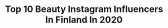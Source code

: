 ---
title: Top 10 Beauty Instagram Influencers In Finland In 2020
description: >-
  Find top beauty Instagram influencers in Finland in 2020. Most popular hashtags: #stayhome #bubbleroomstyle #marimekkohome #interiordesign.
platform: Instagram
profiles:
  - username: "instyle.by.anne"
    fullname: >-
      Anne Hirsmäki
    location: "Finland"
    followers: 19707
    engagement: 322
    commentsToLikes: 0.102809
    id: ck0tyisjin04s0i19tmoy379u
    verified: false
    hashtags: "#beltedcoat, #forestlovers, #pathway, #stylebeyondage"
  - username: "mikaelakosk"
    fullname: >-
      Mikaela Koskela▪️Bloggaaja
    location: "Finland"
    followers: 5302
    engagement: 614
    commentsToLikes: 0.179143
    id: ck5zwvke76udp0i143rpfqg9g
    verified: false
    hashtags: "#greenwall, #marimekkohome, #lehtikuningas, #honeyblonde"
  - username: "imtvorchestvo"
    fullname: >-
      Elina Garipova /photographer
    location: "Finland"
    followers: 16289
    engagement: 500
    commentsToLikes: 0.042823
    id: ck8syzeyumm4b0j78qm0c4i0w
    verified: false
    hashtags: "#artphotography, #35awards2019, #germanshepherd, #photography"
  - username: "hennyharjusola"
    fullname: >-
      Henny Harjusola
    location: "Finland"
    followers: 80566
    engagement: 1253
    commentsToLikes: 0.004088
    id: ck6uf3ywvur3e0j71olcwwcn5
    verified: true
    hashtags: "#mainos, #cocopanda, #decadechallenge"
  - username: "jolagerroos"
    fullname: >-
      Johanna - rock chic blogger
    location: "Finland"
    followers: 5998
    engagement: 1408
    commentsToLikes: 0.018309
    id: ckaoumryi0yex0i78nv6y6tky
    verified: false
    hashtags: "#homeofficelook, #tealeyeshadow, #bluedress, #camisole"
  - username: "imthalyaa"
    fullname: >-
      𓂀 Thalya 𓂀 Content Creator 𓂀
    location: "Finland"
    followers: 5784
    engagement: 687
    commentsToLikes: 0.308626
    id: ck5hjk35qgrop0i11v3j3ro3o
    verified: false
    hashtags: "#laureauas, #dubaijbr, #seamless, #iloveme2019"
  - username: "lovingwhitestyle"
    fullname: >-
      Marjut Keski-Korpi
    location: "Finland"
    followers: 54713
    engagement: 119
    commentsToLikes: 0.048878
    id: ck5hf928dwdly0i11odmz93d1
    verified: false
    hashtags: "#kashmir, #bubbleroom, #bubbleroomstyle, #ellosfeatured"
  - username: "erikacaroliina"
    fullname: >-
      𝐸𝓇𝒾𝓀𝒶 𝒞𝒶𝓇𝑜𝓁𝒾𝒾𝓃𝒶
    location: "Finland"
    followers: 9063
    engagement: 758
    commentsToLikes: 0.021502
    id: ck5zoikdmqn7i0i14m00k6fse
    verified: false
    hashtags: "#kaupallinenyhteisty, #nostress, #tiet, #sudio"
  - username: "mrs.tews"
    fullname: >-
      Claudia Tews
    location: "Finland"
    followers: 30075
    engagement: 585
    commentsToLikes: 0.028850
    id: ck8tdd7jp2w240j78hvvgm76u
    verified: false
    hashtags: "#haustier, #freude, #dankbarkeit, #twingirls"
  - username: "tiinamurro"
    fullname: >-
      T I I N A 🤘🏻
    location: "Finland"
    followers: 4317
    engagement: 1045
    commentsToLikes: 0.331765
    id: ck6tirvbo1ay00j71dqzbf4aa
    verified: false
    hashtags: "#mina, #photography, #neilikka, #nimip"
---